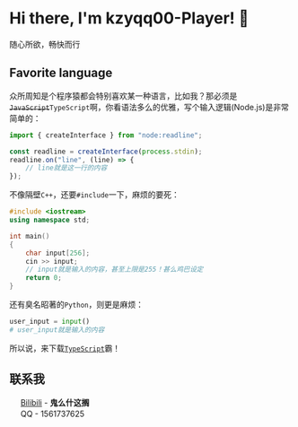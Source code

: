 # Hi there, I'm kzyqq00-Player! 👋

随心所欲，畅快而行

## Favorite language
众所周知是个程序猿都会特别喜欢某一种语言，比如我？那必须是~~`JavaScript`~~`TypeScript`啊，你看语法多么的优雅，写个输入逻辑(Node.js)是非常简单的：
```typescript
import { createInterface } from "node:readline";

const readline = createInterface(process.stdin);
readline.on("line", (line) => {
    // line就是这一行的内容
});
```
不像隔壁`C++`，还要`#include`一下，麻烦的要死：
```cpp
#include <iostream>
using namespace std;

int main()
{
    char input[256];
    cin >> input;
    // input就是输入的内容，甚至上限是255！甚么鸡巴设定
    return 0;
}
```
还有臭名昭著的`Python`，则更是麻烦：
```python
user_input = input()
# user_input就是输入的内容
```

所以说，来下载[`TypeScript`](https://typescriptlang.org)霸！

## 联系我

<img src="https://i0.hdslb.com/bfs/static/jinkela/long/images/favicon.ico" height="16px" /> [Bilibili](https://space.bilibili.com/3493129478998630) - **鬼么什这搁**<br />
<img src="https://github.com/user-attachments/assets/560ee421-bbaf-4f83-8446-e82660e72851" height="16px" /> QQ - 1561737625
